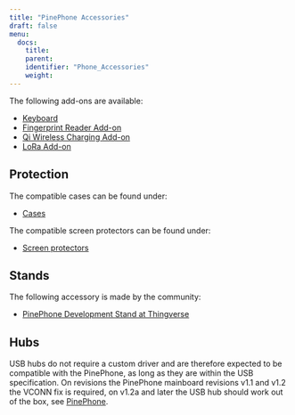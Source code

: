 ```yaml
---
title: "PinePhone Accessories"
draft: false
menu:
  docs:
    title:
    parent:
    identifier: "Phone_Accessories"
    weight: 
---
```


The following add-ons are available:

* [Keyboard](Keyboard)
* [Fingerprint Reader Add-on](Fingerprint_reader)
* [Qi Wireless Charging Add-on](Qi_wireless_charging)
* [LoRa Add-on](LoRa)

## Protection

The compatible cases can be found under:

* [Cases](Cases)

The compatible screen protectors can be found under:

* [Screen protectors](Screen_protectors)

## Stands

The following accessory is made by the community:

* [PinePhone Development Stand at Thingverse](https://www.thingiverse.com/thing:4654013)

## Hubs
USB hubs do not require a custom driver and are therefore expected to be compatible with the PinePhone, as long as they are within the USB specification. On revisions the PinePhone mainboard revisions v1.1 and v1.2 the VCONN fix is required, on v1.2a and later the USB hub should work out of the box, see [PinePhone](/documentation/PinePhone/Revisions).
